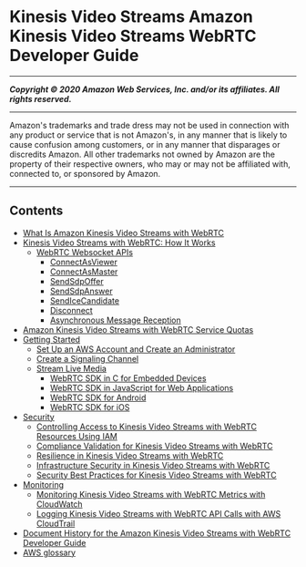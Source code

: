# Kinesis Video Streams Amazon Kinesis Video Streams WebRTC Developer Guide

-----
*****Copyright &copy; 2020 Amazon Web Services, Inc. and/or its affiliates. All rights reserved.*****

-----
Amazon's trademarks and trade dress may not be used in 
     connection with any product or service that is not Amazon's, 
     in any manner that is likely to cause confusion among customers, 
     or in any manner that disparages or discredits Amazon. All other 
     trademarks not owned by Amazon are the property of their respective
     owners, who may or may not be affiliated with, connected to, or 
     sponsored by Amazon.

-----
## Contents
+ [What Is Amazon Kinesis Video Streams with WebRTC](what-is-kvswebrtc.md)
+ [Kinesis Video Streams with WebRTC: How It Works](kvswebrtc-how-it-works.md)
   + [WebRTC Websocket APIs](kvswebrtc-websocket-apis.md)
      + [ConnectAsViewer](kvswebrtc-websocket-apis-1.md)
      + [ConnectAsMaster](kvswebrtc-websocket-apis-2.md)
      + [SendSdpOffer](kvswebrtc-websocket-apis3.md)
      + [SendSdpAnswer](kvswebrtc-websocket-apis4.md)
      + [SendIceCandidate](kvswebrtc-websocket-apis5.md)
      + [Disconnect](kvswebrtc-websocket-apis6.md)
      + [Asynchronous Message Reception](kvswebrtc-websocket-apis-7.md)
+ [Amazon Kinesis Video Streams with WebRTC Service Quotas](kvswebrtc-limits.md)
+ [Getting Started](kvswebrtc-getting-started.md)
   + [Set Up an AWS Account and Create an Administrator](gs-account.md)
   + [Create a Signaling Channel](gs-createchannel.md)
   + [Stream Live Media](webrtc-sdks.md)
      + [WebRTC SDK in C for Embedded Devices](kvswebrtc-sdk-c.md)
      + [WebRTC SDK in JavaScript for Web Applications](kvswebrtc-sdk-js.md)
      + [WebRTC SDK for Android](kvswebrtc-sdk-android.md)
      + [WebRTC SDK for iOS](kvswebrtc-sdk-ios.md)
+ [Security](kvswebrtc-security.md)
   + [Controlling Access to Kinesis Video Streams with WebRTC Resources Using IAM](kvswebrtc-how-iam.md)
   + [Compliance Validation for Kinesis Video Streams with WebRTC](kvswebrtc-compliance-validation.md)
   + [Resilience in Kinesis Video Streams with WebRTC](kvswebrtc-disaster-recovery-resiliency.md)
   + [Infrastructure Security in Kinesis Video Streams with WebRTC](kvswebrtc-infrastructure-security.md)
   + [Security Best Practices for Kinesis Video Streams with WebRTC](kvswebrtc-security-best-practices.md)
+ [Monitoring](kvswebrtc-monitoring.md)
   + [Monitoring Kinesis Video Streams with WebRTC Metrics with CloudWatch](kvswebrtc-monitoring-cw.md)
   + [Logging Kinesis Video Streams with WebRTC API Calls with AWS CloudTrail](kvswebrtc-monitoring-ct.md)
+ [Document History for the Amazon Kinesis Video Streams with WebRTC Developer Guide](doc-history.md)
+ [AWS glossary](glossary.md)